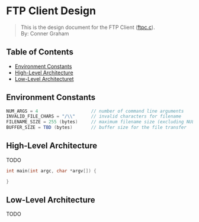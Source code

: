 # FTP Client Design
> This is the design document for the FTP Client ([ftpc.c](https://github.com/CSE-5462-Spring-2021/assignment-2-conner-n-ben/blob/main/ftpc.c)).  
> By: Conner Graham

## Table of Contents
- [Environment Constants](#environment-constants)
- [High-Level Architecture](#high-level-architecture)
- [Low-Level Architecturet](#low-level-architecture)

## Environment Constants
```C#
NUM_ARGS = 4                    // number of command line arguments
INVALID_FILE_CHARS = "/\\"      // invalid characters for filename
FILENAME_SIZE = 255 (bytes)     // maximum filename size (excluding NULL)
BUFFER_SIZE = TBD (bytes)       // buffer size for the file transfer
```

## High-Level Architecture
TODO

```C
int main(int argc, char *argv[]) {

}
```

## Low-Level Architecture
TODO

